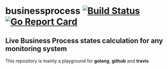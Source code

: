# businessprocess [![Build Status](https://travis-ci.org/u238/businessprocess.svg?branch=master)](https://travis-ci.org/u238/businessprocess) [![Go Report Card](https://goreportcard.com/badge/github.com/u238/businessprocess)](https://goreportcard.com/report/github.com/u238/businessprocess)

## Live Business Process states calculation for any monitoring system

This repository is mainly a playground for **golang**, **github** and **travis**
